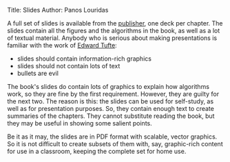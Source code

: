 Title: Slides
Author: Panos Louridas

A full set of slides is available from the
[publisher](https://mitpress.mit.edu/txbkreq/328662), one deck per
chapter. The slides contain all the figures and the algorithms in the book, as
well as a lot of textual material. Anybody who is serious about making
presentations is familiar with the work of
[Edward Tufte](https://en.wikipedia.org/wiki/Edward_Tufte):

  * slides should contain information-rich graphics
  * slides should not contain lots of text
  * bullets are evil

The book's slides do contain lots of graphics to explain how
algorithms work, so they are fine by the first requirement. However,
they are guilty for the next two. The reason is this: the slides can
be used for self-study, as well as for presentation purposes. So, they
contain enough text to create summaries of the chapters. They cannot
substitute reading the book, but they may be useful in showing some
salient points.

Be it as it may, the slides are in PDF format with scalable, vector
graphics. So it is not difficult to create subsets of them with, say,
graphic-rich content for use in a classroom, keeping the complete set
for home use.
